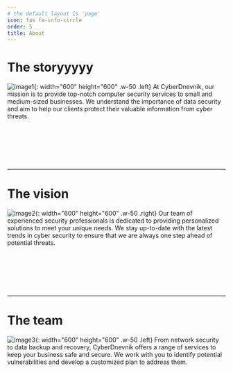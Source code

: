 ```yaml
---
# the default layout is 'page'
icon: fas fa-info-circle
order: 5
title: About
---
```


# The storyyyyy

![image1](/tabs/img_about/image1.jpeg){: width="600" height="600" .w-50 .left}
At CyberDnevnik, our mission is to provide top-notch computer security services to small and medium-sized businesses. We understand the importance of data security and aim to help our clients protect their valuable information from cyber threats.

<br><br><br><br><br>

---

# The vision

![image2](/tabs/img_about/image2.jpeg){: width="600" height="600" .w-50 .right}
Our team of experienced security professionals is dedicated to providing personalized solutions to meet your unique needs. We stay up-to-date with the latest trends in cyber security to ensure that we are always one step ahead of potential threats.

<br><br><br><br><br>

---

# The team

![image3](/tabs/img_about/image3.jpeg){: width="600" height="600" .w-50 .left}
From network security to data backup and recovery, CyberDnevnik offers a range of services to keep your business safe and secure. We work with you to identify potential vulnerabilities and develop a customized plan to address them.